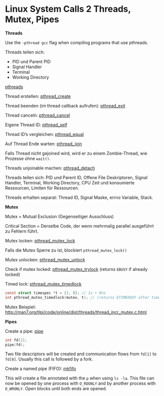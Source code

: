 # Linux System Calls 2 Threads, Mutex, Pipes

**Threads**

Use the `-pthread gcc` flag when compiling programs that use pthreads.

Threads teilen sich:
* PID und Parent PID
* Signal Handler
* Terminal
* Working Directory

[pthreads](http://man7.org/linux/man-pages/man7/pthreads.7.html)

Thread erstellen: [pthread_create](http://man7.org/linux/man-pages/man3/pthread_create.3.html)

Thread beenden (im thread callback aufrufen): [pthread_exit](http://man7.org/linux/man-pages/man3/pthread_exit.3.html)

Thread canceln: [pthread_cancel](http://man7.org/linux/man-pages/man3/pthread_cancel.3.html)

Eigene Thread ID: [pthread_self](http://man7.org/linux/man-pages/man3/pthread_self.3.html)

Thread ID’s vergleichen: [pthread_equal](http://man7.org/linux/man-pages/man3/pthread_equal.3.html)

Auf Thread Ende warten: [pthread_join](http://man7.org/linux/man-pages/man3/pthread_join.3.html)

Falls Thread nicht gejoined wird, wird er zu einem Zombie-Thread, wie Prozesse ohne `wait()`.

Threads unjoinable machen: [pthread_detach](http://man7.org/linux/man-pages/man3/pthread_detach.3.html)

Threads teilen sich: PID und Parent ID, Offene File Deskriptoren, Signal Handler, Terminal, Working Directory, CPU Zeit und konsumierte Ressourcen, Limiten für Ressourcen.

Threads erhalten separat: Thread ID, Signal Maske, errno Variable, Stack.

**Mutex**

Mutex = Mutual Exclusion (Gegenseitiger Ausschluss)

Critical Section = Derselbe Code, der wenn mehrmalig parallel ausgeführt zu Fehlern führt. 

Mutex locken: [pthread_mutex_lock](https://pubs.opengroup.org/onlinepubs/7908799/xsh/pthread_mutex_lock.html)

Falls die Mutex Sperre zu ist, blockiert `pthread_mutex_lock()`

Mutex unlocken: [pthread_mutex_unlock](https://linux.die.net/man/3/pthread_mutex_unlock)

Check if mutex locked: [pthread_mutex_trylock](http://man7.org/linux/man-pages/man3/pthread_mutex_trylock.3p.html) (returns `EBUSY` if already locked)

Timed lock: [pthread_mutex_timedlock](http://man7.org/linux/man-pages/man3/pthread_mutex_timedlock.3p.html)

```C
const struct timespec *t = {1, 0}; // 1s + 0ns
int pthread_mutex_timedlock(mutex, t); // (returns ETIMEDOUT after timeout)
```

Mutex Beispiel: http://man7.org/tlpi/code/online/dist/threads/thread_incr_mutex.c.html

**Pipes**

Create a pipe: [pipe](http://man7.org/linux/man-pages/man2/pipe.2.html)

```C
int fd[2];
pipe(fd);
```

Two file descriptors will be created and communication flows from `fd[1]` to `fd[0]`. Usually this call is followed by a fork.

Create a named pipe (FIFO): [mkfifo](http://man7.org/linux/man-pages/man3/mkfifo.3.html)

This will create a file annotated with the `p` when using `ls -la`. This file can now be opened by one process with `O_RDONLY` and by another process with `O_WRONLY`. Open blocks until both ends are opened.